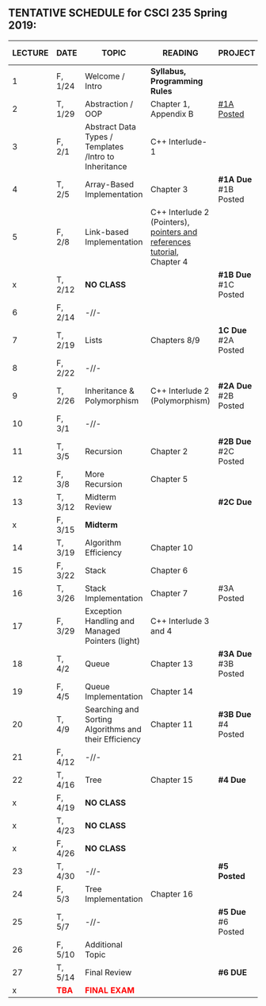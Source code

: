 
## TENTATIVE SCHEDULE for CSCI 235 Spring 2019:

LECTURE | DATE | TOPIC | READING | PROJECT | SLIDES | STUDY QUESTIONS |
------- | ---- | ----- | -------- | --------- | ------- | ------- |
1 | F, 1/24 | Welcome / Intro | **Syllabus, Programming Rules** | | [Lecture 1](Lectures/Lecture_1_Intro.pdf)
2 | T,  1/29 | Abstraction / OOP | Chapter 1, Appendix B   | [#1A Posted](documents/Project_1A.pdf) | [Lecture 2](Lectures/Lecture2_OOP.pdf)| [OPP_SQ](documents/OPP_studyQ.pdf)
3 | F, 2/1 | Abstract Data Types / Templates /Intro to Inheritance | C++ Interlude-1 | | 
4 | T, 2/5 | Array-Based Implementation | Chapter 3  |  **#1A Due** #1B Posted|  
5 | F, 2/8 | Link-based Implementation  | C++ Interlude 2 (Pointers), [pointers and references tutorial](http://www.ntu.edu.sg/home/ehchua/programming/cpp/cp4_pointerreference.html),  Chapter 4| |
x | T, 2/12 |  **NO CLASS** |  | **#1B Due** #1C Posted | 
6 | F, 2/14 | -//-
7 | T, 2/19 | Lists| Chapters 8/9 | **1C Due** #2A Posted  |
8 | F, 2/22 | -//-|  |    | 
9 | T, 2/26 | Inheritance  & Polymorphism  | C++ Interlude 2 (Polymorphism) | **#2A Due** #2B Posted|
10 | F, 3/1 | -//-  |  | |
11 | T, 3/5 | Recursion | Chapter 2 | **#2B Due** #2C Posted | 
12 | F, 3/8 | More Recursion | Chapter 5 | | 
13 | T, 3/12 | Midterm Review |  | **#2C Due**  |  | 
x | F, 3/15 | **Midterm** |
14 | T, 3/19| Algorithm Efficiency | Chapter 10 |  
15 | F, 3/22 | Stack | Chapter 6
16 | T, 3/26 | Stack Implementation | Chapter 7 | #3A Posted
17 | F, 3/29 | Exception Handling and Managed Pointers (light) | C++ Interlude 3 and 4|  | 
18| T, 4/2 | Queue | Chapter 13 | **#3A Due** #3B Posted  | 
19 | F, 4/5 | Queue Implementation | Chapter 14 | | 
20 | T, 4/9 |Searching and Sorting Algorithms and their Efficiency  | Chapter 11 | **#3B Due** #4 Posted 
21 | F, 4/12 | -//- | | 
22 | T, 4/16 | Tree | Chapter 15 | **#4 Due** | 
x | F, 4/19 | **NO CLASS** | |  | 
x | T, 4/23 | **NO CLASS** | |  | 
x | F, 4/26 | **NO CLASS** | |  | 
23 | T, 4/30 | -//- | | **#5 Posted**
24 | F, 5/3 | Tree Implementation | Chapter 16 ||
25 | T, 5/7 | -//- |  | **#5 Due** #6 Posted
26 |F, 5/10 |  Additional Topic  |
27 |T, 5/14 | Final Review |  | **#6 DUE**
x |<b><span style="color:red"> TBA </span></b>  | <b><span style="color:red"> FINAL EXAM </span></b> |


